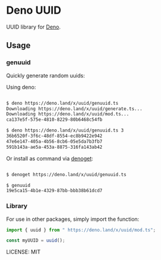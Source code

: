 # Deno UUID

UUID library for [Deno](https://deno.land).

## Usage

### genuuid

Quickly generate random uuids:

Using deno:

```bash

$ deno https://deno.land/x/uuid/genuuid.ts
Downloading https://deno.land/x/uuid/generate.ts...
Downloading https://deno.land/x/uuid/mod.ts...
ca137e5f-575e-4810-8229-80b6468c54fb

$ deno https://deno.land/x/uuid/genuuid.ts 3
36b6520f-3f6c-48df-8554-ec8b9422e942
47e6e147-405a-4b56-8cb6-05e5da7b3fb7
591b143a-ae5a-453a-8875-316fa143ab42

```

Or install as command via [denoget](https://github.com/syumai/deno-libs/tree/master/denoget):

```bash

$ denoget https://deno.land/x/uuid/genuuid.ts

$ genuuid
19e5ca15-4b1e-4329-87bb-bbb38b61dcd7

```

### Library

For use in other packages, simply import the function:

```js
import { uuid } from " https://deno.land/x/uuid/mod.ts";

const myUUID = uuid();
```

LICENSE: MIT
